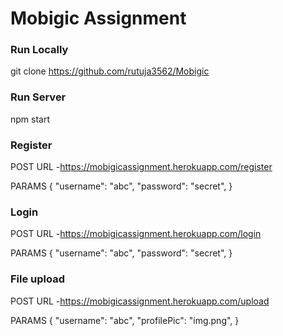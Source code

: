 # Mobigic Assignment

### Run Locally 
git clone https://github.com/rutuja3562/Mobigic

### Run Server 
 
npm start
 
### Register
POST URL -https://mobigicassignment.herokuapp.com/register

PARAMS
{
  "username": "abc",
  "password": "secret",
}


### Login
POST URL -https://mobigicassignment.herokuapp.com/login

PARAMS
{
  "username": "abc",
  "password": "secret",
}

### File upload
POST URL -https://mobigicassignment.herokuapp.com/upload

PARAMS
{
  "username": "abc",
  "profilePic": "img.png",
}
